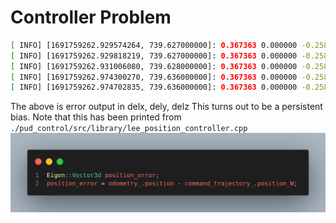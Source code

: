 # Controller Problem

```bash
[ INFO] [1691759262.929574264, 739.627000000]: 0.367363 0.000000 -0.258914
[ INFO] [1691759262.929818219, 739.627000000]: 0.367363 0.000000 -0.258914
[ INFO] [1691759262.931006080, 739.628000000]: 0.367363 0.000000 -0.258914
[ INFO] [1691759262.974300270, 739.636000000]: 0.367363 0.000000 -0.258914
[ INFO] [1691759262.974702835, 739.636000000]: 0.367363 0.000000 -0.258914
```

The above is error output in delx, dely, delz
This turns out to be a persistent bias. Note that this has been printed from
`./pud_control/src/library/lee_position_controller.cpp`
![Alt text](image.png)
